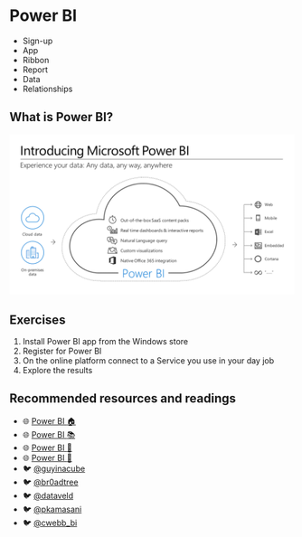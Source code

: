 # Power BI
- Sign-up
- App
- Ribbon
- Report
- Data
- Relationships

## What is Power BI?
![Power BI Microsoft View](img/powerbimsftintro.png)

## Exercises
1. Install Power BI app from the Windows store
1. Register for Power BI
1. On the online platform connect to a Service you use in your day job
1. Explore the results

## Recommended resources and readings
- :globe_with_meridians: [Power BI :house:](http://powerbi.microsoft.com)
- :globe_with_meridians: [Power BI :books:](http://support.powerbi.com/)
- :globe_with_meridians: [Power BI :dancers:](http://community.powerbi.com/)
- :globe_with_meridians: [Power BI :page_facing_up:](http://blogs.msdn.com/b/powerbi/)
- :bird: [@guyinacube](https://twitter.com/guyinacube)
- :bird: [@br0adtree](https://twitter.com/Br0adtree)
- :bird: [@dataveld](https://twitter.com/dataveld)
- :bird: [@pkamasani](https://twitter.com/pkamasani)
- :bird: [@cwebb_bi](https://twitter.com/cwebb_bi)
